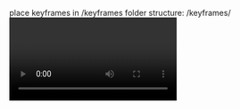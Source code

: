 place keyframes in /keyframes folder
structure:
/keyframes/<video>/<video>_<keyframe>_key.jpeg
/keyframes/00000/00000_0000000_key.jpeg
